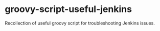 # groovy-script-useful-jenkins
Recollection of useful groovy script for troubleshooting Jenkins issues. 
